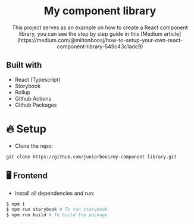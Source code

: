 <h1 align="center">
  My component library
</h1>

<p align="center">This project serves as an example on how to create a React component library, you can see the step by step guide in this [Medium article](https://medium.com/@miltonboosj/how-to-setup-your-own-react-component-library-549c43c1adc9)</p>

## Built with

- React (Typescript)
- Storybook
- Rollup
- Github Actions
- Github Packages

# 🔥 Setup

- Clone the repo:

```
git clone https://github.com/juniorboos/my-component-library.git
```

## 🖥️ Frontend

- Install all dependencies and run:

```bash
$ npm i
$ npm run storybook # To run storybook
$ npm run build # To build the package
```
